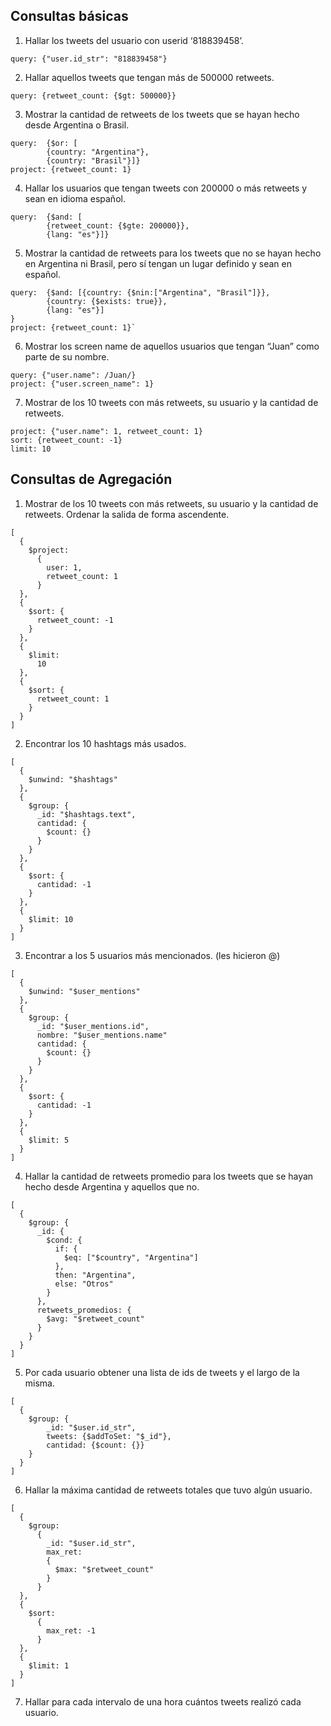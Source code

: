 ## Consultas básicas

1.  Hallar los tweets del usuario con userid ‘818839458’.
~~~
query: {"user.id_str": "818839458"} 
~~~
2.  Hallar aquellos tweets que tengan más de 500000 retweets.
~~~
query: {retweet_count: {$gt: 500000}}
~~~
3.  Mostrar la cantidad de retweets de los tweets que se hayan hecho desde Argentina o Brasil.
~~~
query:  {$or: [
		{country: "Argentina"}, 
		{country: "Brasil"}]} 
project: {retweet_count: 1}
~~~
4.  Hallar los usuarios que tengan tweets con 200000 o más retweets y sean en idioma español.

~~~
query:  {$and: [
		{retweet_count: {$gte: 200000}}, 
		{lang: "es"}]} 
~~~
5.  Mostrar la cantidad de retweets para los tweets que no se hayan hecho en Argentina ni
Brasil, pero sí tengan un lugar definido y sean en español.
~~~
query:  {$and: [{country: {$nin:["Argentina", "Brasil"]}},
	    {country: {$exists: true}},
	    {lang: "es"}]
} 
project: {retweet_count: 1}`
~~~
6.  Mostrar los screen name de aquellos usuarios que tengan “Juan” como parte de su nombre.

~~~
query: {"user.name": /Juan/}
project: {"user.screen_name": 1}
~~~
7.  Mostrar de los 10 tweets con más retweets, su usuario y la cantidad de retweets.
~~~ 
project: {"user.name": 1, retweet_count: 1}
sort: {retweet_count: -1}
limit: 10 
~~~

## Consultas de Agregación

1. Mostrar de los 10 tweets con más retweets, su usuario y la cantidad de retweets. Ordenar
la salida de forma ascendente.
~~~
[
  {
    $project:
      {
        user: 1,
        retweet_count: 1
      }
  },	
  {
    $sort: {
      retweet_count: -1
    }
  },
  {
    $limit:
      10
  },
  {
    $sort: {
      retweet_count: 1
    }
  }
]
~~~
2. Encontrar los 10 hashtags más usados.
~~~
[
  {
    $unwind: "$hashtags"
  },
  {
    $group: {
      _id: "$hashtags.text",
      cantidad: {
        $count: {}
      }
    }
  },
  {
    $sort: {
      cantidad: -1
    }
  },
  {
    $limit: 10
  }
]
~~~
3. Encontrar a los 5 usuarios más mencionados. (les hicieron @)
~~~
[
  {
    $unwind: "$user_mentions"
  },
  {
    $group: {
      _id: "$user_mentions.id",
	  nombre: "$user_mentions.name"
      cantidad: {
        $count: {}
      }
    }
  },
  {
    $sort: {
      cantidad: -1
    }
  },
  {
    $limit: 5
  }
]
~~~
4. Hallar la cantidad de retweets promedio para los tweets que se hayan hecho desde Argentina
y aquellos que no.
~~~
[
  {
    $group: {
      _id: {
        $cond: {
          if: {
            $eq: ["$country", "Argentina"]
          },
          then: "Argentina",
          else: "Otros"
        }
      },
      retweets_promedios: {
        $avg: "$retweet_count"
      }
    }
  }
]
~~~
5. Por cada usuario obtener una lista de ids de tweets y el largo de la misma.
~~~
[
  {
	$group: {
 	 	_id: "$user.id_str",
		tweets: {$addToSet: "$_id"},
  		cantidad: {$count: {}}
	}
  }
]
~~~
6. Hallar la máxima cantidad de retweets totales que tuvo algún usuario.
~~~
[
  {
    $group:
      {
        _id: "$user.id_str",
        max_ret:
        {
          $max: "$retweet_count"
        }
      }
  },
  {
    $sort:
      {
        max_ret: -1
      }
  },
  {
    $limit: 1
  }
]
~~~
7. Hallar para cada intervalo de una hora cuántos tweets realizó cada usuario.
~~~
~~~